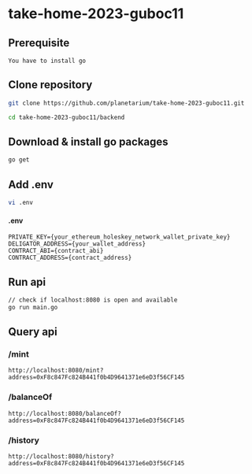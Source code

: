 # take-home-2023-guboc11

## Prerequisite
```
You have to install go
```

## Clone repository
```bash
git clone https://github.com/planetarium/take-home-2023-guboc11.git

cd take-home-2023-guboc11/backend
```

## Download & install go packages
```bash
go get
```

## Add .env
```bash
vi .env
```
#### .env
```
PRIVATE_KEY={your_ethereum_holeskey_network_wallet_private_key}
DELIGATOR_ADDRESS={your_wallet_address}
CONTRACT_ABI={contract_abi}
CONTRACT_ADDRESS={contract_address}
```

## Run api
```bash
// check if localhost:8080 is open and available
go run main.go
```

## Query api
### /mint
```
http://localhost:8080/mint?address=0xF8c847Fc824B441f0b4D9641371e6eD3f56CF145
```
### /balanceOf
```
http://localhost:8080/balanceOf?address=0xF8c847Fc824B441f0b4D9641371e6eD3f56CF145
```
### /history
```
http://localhost:8080/history?address=0xF8c847Fc824B441f0b4D9641371e6eD3f56CF145
```